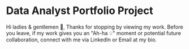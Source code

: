 # Data Analyst Portfolio Project
Hi ladies & gentlemen 👋,
Thanks for stopping by viewing my work.
Before you leave, if my work gives you an "Ah-ha 💡" moment or potential future collaboration, connect with me via LinkedIn or Email at my bio.
